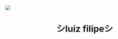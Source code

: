 <img src="aesthetic-tokyo-with-cat-on-the-roof_800.gif">

<div><h1 align="center">シluiz filipeシ</h1></div>
<div>
  <img src="">
</div>
